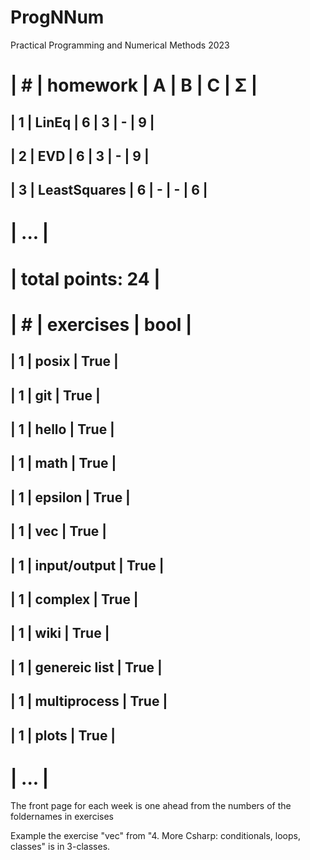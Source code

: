 # ProgNNum
Practical Programming and Numerical Methods 2023


| #  | homework      | A | B | C | Σ   |
 ======================================
| 1  | LinEq         | 6 | 3 | - |  9  |
---------------------------------------
| 2  | EVD           | 6 | 3 | - |  9  |
---------------------------------------
| 3  | LeastSquares  | 6 | - | - |  6  |
---------------------------------------
|              ...                     |
 ======================================
|                    total points: 24  |
 ======================================



| #  | exercises     | bool |
 ===========================
| 1  | posix         | True |
-----------------------------
| 1  | git           | True |
-----------------------------
| 1  | hello         | True |
-----------------------------
| 1  | math          | True |
-----------------------------
| 1  | epsilon       | True |
-----------------------------
| 1  | vec           | True |
-----------------------------
| 1  | input/output  | True |
-----------------------------
| 1  | complex       | True |
-----------------------------
| 1  | wiki          | True |
-----------------------------
| 1  | genereic list | True |
-----------------------------
| 1  | multiprocess  | True |
-----------------------------
| 1  | plots         | True |
-----------------------------
|            ...            |
 ===========================



The front page for each week is one ahead from the numbers of the foldernames in exercises

Example the exercise "vec" from "4. More Csharp: conditionals, loops, classes" is in 3-classes.



